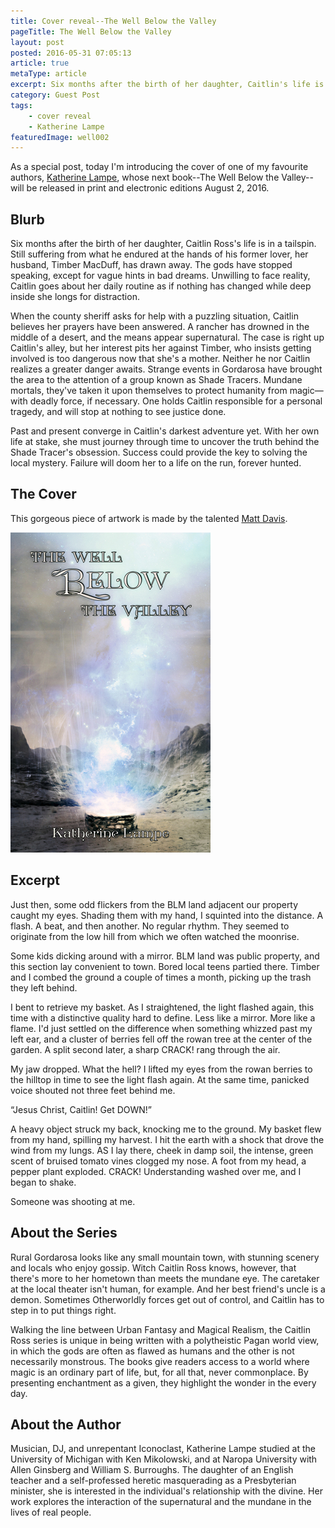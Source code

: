 ```yaml
---
title: Cover reveal--The Well Below the Valley
pageTitle: The Well Below the Valley
layout: post
posted: 2016-05-31 07:05:13
article: true
metaType: article
excerpt: Six months after the birth of her daughter, Caitlin's life is in a tailspin. Both her husband and the gods have drawn away from her. She longs for distraction.
category: Guest Post
tags:
    - cover reveal
    - Katherine Lampe
featuredImage: well002
---
```


As a special post, today I'm introducing the cover of one of my favourite authors, [Katherine Lampe](https://theshadowsanctuary.wordpress.com/), whose next book--The Well Below the Valley--will be released in print and electronic editions August 2, 2016.

## Blurb

Six months after the birth of her daughter, Caitlin Ross's life is in a tailspin. Still suffering from what he endured at the hands of his former lover, her husband, Timber MacDuff, has drawn away. The gods have stopped speaking, except for vague hints in bad dreams. Unwilling to face reality, Caitlin goes about her daily routine as if nothing has changed while deep inside she longs for distraction.

When the county sheriff asks for help with a puzzling situation, Caitlin believes her prayers have been answered. A rancher has drowned in the middle of a desert, and the means appear supernatural. The case is right up Caitlin's alley, but her interest pits her against Timber, who insists getting involved is too dangerous now that she's a mother. Neither he nor Caitlin realizes a greater danger awaits. Strange events in Gordarosa have brought the area to the attention of a group known as Shade Tracers. Mundane mortals, they've taken it upon themselves to protect humanity from magic—with deadly force, if necessary. One holds Caitlin responsible for a personal tragedy, and will stop at nothing to see justice done.

Past and present converge in Caitlin's darkest adventure yet. With her own life at stake, she must journey through time to uncover the truth behind the Shade Tracer's obsession. Success could provide the key to solving the local mystery. Failure will doom her to a life on the run, forever hunted.

## The Cover

This gorgeous piece of artwork is made by the talented [Matt Davis](https://twitter.com/GreyDevil13).

<a href="/assets/images/covers/640w/well002.jpg" data-rel="thumbnail">
    <img alt="A desert valley with a well that's spraying colours" src="/assets/images/covers/320w/well002.jpg" width="320" height="512">
</a>

## Excerpt

Just then, some odd flickers from the BLM land adjacent our property caught my eyes. Shading them with my hand, I squinted into the distance. A flash. A beat, and then another. No regular rhythm. They seemed to originate from the low hill from which we often watched the moonrise.

Some kids dicking around with a mirror. BLM land was public property, and this section lay convenient to town. Bored local teens partied there. Timber and I combed the ground a couple of times a month, picking up the trash they left behind.

I bent to retrieve my basket. As I straightened, the light flashed again, this time with a distinctive quality hard to define. <span class="js-pullquote">Less like a mirror. More like a flame.</span> I'd just settled on the difference when something whizzed past my left ear, and a cluster of berries fell off the rowan tree at the center of the garden. A split second later, a sharp CRACK! rang through the air.

My jaw dropped. What the hell? I lifted my eyes from the rowan berries to the hilltop in time to see the light flash again. At the same time, panicked voice shouted not three feet behind me.

“Jesus Christ, Caitlin! Get DOWN!”

A heavy object struck my back, knocking me to the ground. My basket flew from my hand, spilling my harvest. I hit the earth with a shock that drove the wind from my lungs. AS I lay there, cheek in damp soil, the intense, green scent of bruised tomato vines clogged my nose. A foot from my head, a pepper plant exploded. CRACK! Understanding washed over me, and I began to shake.

Someone was shooting at me.

## About the Series

Rural Gordarosa looks like any small mountain town, with stunning scenery and locals who enjoy gossip. Witch Caitlin Ross knows, however, that there's more to her hometown than meets the mundane eye. The caretaker at the local theater isn't human, for example. And her best friend's uncle is a demon. Sometimes Otherworldly forces get out of control, and Caitlin has to step in to put things right.

Walking the line between Urban Fantasy and Magical Realism, the Caitlin Ross series is unique in being written with a polytheistic Pagan world view, in which the gods are often as flawed as humans and the other is not necessarily monstrous. The books give readers access to a world where magic is an ordinary part of life, but, for all that, never commonplace. By presenting enchantment as a given, they highlight the wonder in the every day.

## About the Author

Musician, DJ, and unrepentant Iconoclast, Katherine Lampe studied at the University of Michigan with Ken Mikolowski, and at Naropa University with Allen Ginsberg and William S. Burroughs. The daughter of an English teacher and a self-professed heretic masquerading as a Presbyterian minister, she is interested in the individual's relationship with the divine. Her work explores the interaction of the supernatural and the mundane in the lives of real people.
